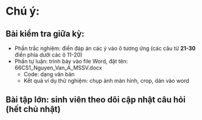 # Chú ý:
## Bài kiểm tra giữa kỳ:
* Phần trắc nghiệm: điền đáp án các ý vào ô tương ứng (các câu từ **21-30** điền phía dưới các ô 11-20)
* Phần tự luận: trình bày vào file Word, đặt tên: 66CS1_Nguyen_Van_A_MSSV.docx
  - Code: dạng văn bản
  - Kết quả ví dụ thử nghiệm: chụp ảnh màn hình, crop, dán vào word

## Bài tập lớn: sinh viên theo dõi cập nhật câu hỏi (hết chủ nhật)
